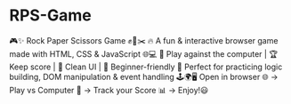 # RPS-Game
🎮✨ Rock Paper Scissors Game ✊📄✂️  🔥 A fun &amp; interactive browser game made with HTML, CSS &amp; JavaScript 🌐💻 🤖 Play against the computer | 🏆 Keep score | 🎨 Clean UI | 🚀 Beginner-friendly 🎯 Perfect for practicing logic building, DOM manipulation &amp; event handling 🕹️🌍🖥️ Open in browser 🌐 → Play vs Computer 🤖 → Track your Score 📊 → Enjoy!😃
